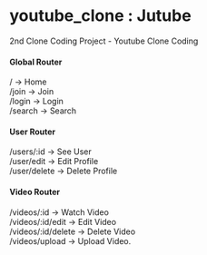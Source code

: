 # youtube_clone : Jutube

2nd Clone Coding Project - Youtube Clone Coding

<h4>Global Router</h4>
/ -> Home</br>
/join -> Join</br>
/login -> Login</br>
/search -> Search

<h4>User Router</h4>
/users/:id -> See User</br>
/user/edit -> Edit Profile</br>
/user/delete -> Delete Profile

<h4>Video Router</h4>
/videos/:id -> Watch Video</br>
/videos/:id/edit -> Edit Video</br>
/videos/:id/delete -> Delete Video</br>
/videos/upload -> Upload Video.
